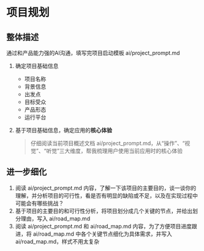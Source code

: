 # 项目规划

## 整体描述

通过和产品能力强的AI沟通，填写完项目启动模板 ai/project_prompt.md

1. 确定项目基础信息

    - 项目名称
    - 背景信息
    - 出发点
    - 目标受众
    - 产品形态
    - 运行平台

2. 基于项目基础信息，确定应用的**核心体验**

    > 仔细阅读当前项目概述文档 ai/project_prompt.md，从“操作”、“视觉”、“听觉”三大维度，帮我梳理用户使用当前应用时的核心体验

## 进一步细化

1. 阅读 ai/project_prompt.md 内容，了解一下该项目的主要目的，谈一谈你的理解，并分析项目的可行性，看是否有明显的缺陷或不足，以及在实现过程中可能会有哪些挑战？
2. 基于项目的主要目的和可行性分析，将项目划分成几个关键的节点，并给出划分理由，写入 ai/road_map.md
3. 阅读 ai/project_prompt.md 和 ai/road_map.md 内容，为了方便项目进度跟进，将 ai/road_map.md 中各个关键节点细化为具体需求，并写入 ai/road_map.md，样式不用太复杂
